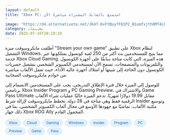 ```yaml
---
layout: default
title: "Xbox PC: استمتع بألعابك المشتراة مباشرةً الآن
"
image: "https://d4.alternativeto.net/JK4f-DvFtBuy7F6IP2_B1umfxjth0MT4LhkTGuSeYUo/rs:fill:1520:760:0/g:ce:0:0/YWJzOi8vZGlzdC9jb250ZW50LzE3NTI2OTgzNzI0NDkucG5n.png"
category: تطبيقات
date: 2025-07-16T20:19:19
---
```


أطلقت مايكروسوفت ميزة "Stream your own game" على تطبيق Xbox لنظام التشغيل Windows، مما يتيح للمستخدمين بث أكثر من 250 لعبة كونسول يمتلكونها عبر خدمة Xbox Cloud Gaming. هذه الميزة، التي كانت متاحة سابقًا على أجهزة الكونسول والتلفزيونات والمتصفحات، تسمح الآن لمستخدمي الكمبيوتر الشخصي بتشغيل حصريات الكونسول دون الحاجة إلى تثبيتها أو امتلاك أجهزة عالية الأداء، حيث تعمل الألعاب مباشرة من خوادم مايكروسوفت السحابية.

للوصول إلى الميزة خلال فترة الإطلاق التدريجي، يجب على المستخدمين الانضمام إلى برنامجي Xbox Insider Program و PC Gaming Preview، والاشتراك في Game Pass Ultimate مقابل 19.99 دولارًا شهريًا. تدعم الميزة حاليًا عمليات شراء الألعاب الرقمية فقط وهي متاحة في 28 دولة. تخطط مايكروسوفت لإزالة شرط Insider وتوسيع مكتبة الألعاب، تماشيًا مع جهودها الأوسع في مجال ألعاب الكمبيوتر الشخصي، بما في ذلك جهاز Xbox ROG Ally المحمول القادم.

<div style="margin-top:2px; margin-bottom:2px;"><a href="https://bidjadraft.github.io/?query=Xbox" style="background:#e3f2fd; color:#1565c0; font-size:80%; border-radius:12px; padding:3px 10px; margin:2px 4px 2px 0; display:inline-block; border:1px solid #bbdefb; text-decoration:none;">Xbox</a> <a href="https://bidjadraft.github.io/?query=Cloud" style="background:#e3f2fd; color:#1565c0; font-size:80%; border-radius:12px; padding:3px 10px; margin:2px 4px 2px 0; display:inline-block; border:1px solid #bbdefb; text-decoration:none;">Cloud</a> <a href="https://bidjadraft.github.io/?query=Gaming" style="background:#e3f2fd; color:#1565c0; font-size:80%; border-radius:12px; padding:3px 10px; margin:2px 4px 2px 0; display:inline-block; border:1px solid #bbdefb; text-decoration:none;">Gaming</a> <a href="https://bidjadraft.github.io/?query=Windows" style="background:#e3f2fd; color:#1565c0; font-size:80%; border-radius:12px; padding:3px 10px; margin:2px 4px 2px 0; display:inline-block; border:1px solid #bbdefb; text-decoration:none;">Windows</a> <a href="https://bidjadraft.github.io/?query=Insider" style="background:#e3f2fd; color:#1565c0; font-size:80%; border-radius:12px; padding:3px 10px; margin:2px 4px 2px 0; display:inline-block; border:1px solid #bbdefb; text-decoration:none;">Insider</a> <a href="https://bidjadraft.github.io/?query=Program" style="background:#e3f2fd; color:#1565c0; font-size:80%; border-radius:12px; padding:3px 10px; margin:2px 4px 2px 0; display:inline-block; border:1px solid #bbdefb; text-decoration:none;">Program</a> <a href="https://bidjadraft.github.io/?query=PC" style="background:#e3f2fd; color:#1565c0; font-size:80%; border-radius:12px; padding:3px 10px; margin:2px 4px 2px 0; display:inline-block; border:1px solid #bbdefb; text-decoration:none;">PC</a> <a href="https://bidjadraft.github.io/?query=Preview" style="background:#e3f2fd; color:#1565c0; font-size:80%; border-radius:12px; padding:3px 10px; margin:2px 4px 2px 0; display:inline-block; border:1px solid #bbdefb; text-decoration:none;">Preview</a> <a href="https://bidjadraft.github.io/?query=Game" style="background:#e3f2fd; color:#1565c0; font-size:80%; border-radius:12px; padding:3px 10px; margin:2px 4px 2px 0; display:inline-block; border:1px solid #bbdefb; text-decoration:none;">Game</a> <a href="https://bidjadraft.github.io/?query=Pass" style="background:#e3f2fd; color:#1565c0; font-size:80%; border-radius:12px; padding:3px 10px; margin:2px 4px 2px 0; display:inline-block; border:1px solid #bbdefb; text-decoration:none;">Pass</a></div><br><br>
